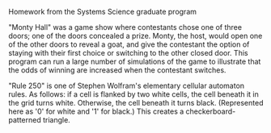 Homework from the Systems Science graduate program

"Monty Hall" was a game show where contestants chose one of three doors; one of the doors concealed a prize. Monty, the host, 
would open one of the other doors to reveal a goat, and give the contestant the option of staying with their first choice
or switching to the other closed door. 
This program can run a large number of simulations of the game to illustrate that the odds of winning are increased
when the contestant switches.

"Rule 250" is one of Stephen Wolfram's elementary cellular automaton rules. As follows: if a cell is flanked by two white cells, 
the cell beneath it in the grid turns white. Otherwise, the cell beneath it turns black. (Represented here as '0' for white
and '1' for black.) This creates a checkerboard-patterned triangle.
